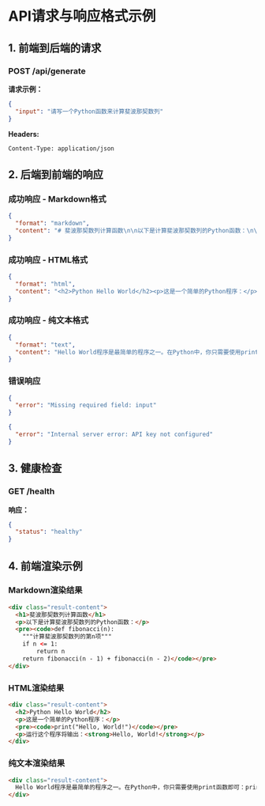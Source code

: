 # API请求与响应格式示例

## 1. 前端到后端的请求

### POST /api/generate

**请求示例：**
```json
{
  "input": "请写一个Python函数来计算斐波那契数列"
}
```

**Headers:**
```
Content-Type: application/json
```

## 2. 后端到前端的响应

### 成功响应 - Markdown格式
```json
{
  "format": "markdown",
  "content": "# 斐波那契数列计算函数\n\n以下是计算斐波那契数列的Python函数：\n\n```python\ndef fibonacci(n):\n    \"\"\"计算斐波那契数列的第n项\"\"\"\n    if n <= 1:\n        return n\n    return fibonacci(n - 1) + fibonacci(n - 2)\n\n# 使用示例\nfor i in range(10):\n    print(f\"F({i}) = {fibonacci(i)}\")\n```\n\n## 优化版本\n\n```python\ndef fibonacci_optimized(n, memo={}):\n    \"\"\"使用记忆化的斐波那契函数\"\"\"\n    if n in memo:\n        return memo[n]\n    if n <= 1:\n        return n\n    \n    memo[n] = fibonacci_optimized(n - 1, memo) + fibonacci_optimized(n - 2, memo)\n    return memo[n]\n```"
}
```

### 成功响应 - HTML格式
```json
{
  "format": "html",
  "content": "<h2>Python Hello World</h2><p>这是一个简单的Python程序：</p><pre><code>print(\"Hello, World!\")</code></pre><p>运行这个程序将输出：<strong>Hello, World!</strong></p>"
}
```

### 成功响应 - 纯文本格式
```json
{
  "format": "text",
  "content": "Hello World程序是最简单的程序之一。在Python中，你只需要使用print函数即可：print('Hello, World!')"
}
```

### 错误响应
```json
{
  "error": "Missing required field: input"
}
```

```json
{
  "error": "Internal server error: API key not configured"
}
```

## 3. 健康检查

### GET /health

**响应：**
```json
{
  "status": "healthy"
}
```

## 4. 前端渲染示例

### Markdown渲染结果
```html
<div class="result-content">
  <h1>斐波那契数列计算函数</h1>
  <p>以下是计算斐波那契数列的Python函数：</p>
  <pre><code>def fibonacci(n):
    """计算斐波那契数列的第n项"""
    if n <= 1:
        return n
    return fibonacci(n - 1) + fibonacci(n - 2)</code></pre>
</div>
```

### HTML渲染结果
```html
<div class="result-content">
  <h2>Python Hello World</h2>
  <p>这是一个简单的Python程序：</p>
  <pre><code>print("Hello, World!")</code></pre>
  <p>运行这个程序将输出：<strong>Hello, World!</strong></p>
</div>
```

### 纯文本渲染结果
```html
<div class="result-content">
  Hello World程序是最简单的程序之一。在Python中，你只需要使用print函数即可：print('Hello, World!')
</div>
```